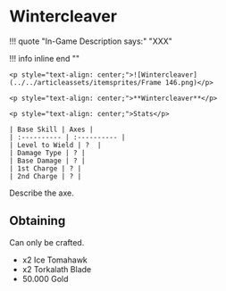 # Wintercleaver

!!! quote "In-Game Description says:"
    "XXX"

!!! info inline end ""

    <p style="text-align: center;">![Wintercleaver](../../articleassets/itemsprites/Frame 146.png)</p>

    <p style="text-align: center;">**Wintercleaver**</p>

    <p style="text-align: center;">Stats</p>

    | Base Skill | Axes |
    | :---------- | :---------- |
    | Level to Wield | ?  |
    | Damage Type | ? |
    | Base Damage | ? |
    | 1st Charge | ? |
    | 2nd Charge | ? |

Describe the axe.

## Obtaining
Can only be crafted.
* x2 Ice Tomahawk
* x2 Torkalath Blade
* 50.000 Gold